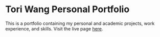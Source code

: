 # Tori Wang Personal Portfolio

This is a portfolio containing my personal and academic projects, work experience, and skills. Visit the live page [here](https://toriwang24.github.io/portfolio/).
